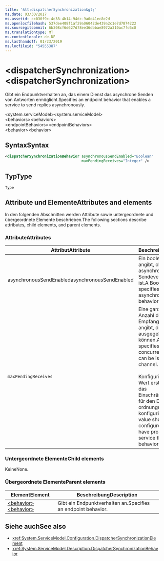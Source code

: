 ```yaml
---
title: '&lt;dispatcherSynchronization&gt;'
ms.date: 03/30/2017
ms.assetid: cc030f9c-4e38-4b14-94dc-9a0e41ec8e2d
ms.openlocfilehash: 537dee408f1af29a06042de439a2c1e7d7874222
ms.sourcegitcommit: 6b308cf6d627d78ee36dbbae8972a310ac7fd6c8
ms.translationtype: MT
ms.contentlocale: de-DE
ms.lasthandoff: 01/23/2019
ms.locfileid: "54555387"
---
```

# <a name="ltdispatchersynchronizationgt"></a><span data-ttu-id="418b7-102">&lt;dispatcherSynchronization&gt;</span><span class="sxs-lookup"><span data-stu-id="418b7-102">&lt;dispatcherSynchronization&gt;</span></span>
  
<span data-ttu-id="418b7-103">Gibt ein Endpunktverhalten an, das einem Dienst das asynchrone Senden von Antworten ermöglicht.</span><span class="sxs-lookup"><span data-stu-id="418b7-103">Specifies an endpoint behavior that enables a service to send replies asynchronously.</span></span>  
  
<span data-ttu-id="418b7-104">\<system.serviceModel></span><span class="sxs-lookup"><span data-stu-id="418b7-104">\<system.serviceModel></span></span>  
<span data-ttu-id="418b7-105">\<behaviors></span><span class="sxs-lookup"><span data-stu-id="418b7-105">\<behaviors></span></span>  
<span data-ttu-id="418b7-106">\<endpointBehaviors></span><span class="sxs-lookup"><span data-stu-id="418b7-106">\<endpointBehaviors></span></span>  
<span data-ttu-id="418b7-107">\<behavior></span><span class="sxs-lookup"><span data-stu-id="418b7-107">\<behavior></span></span>  
  
## <a name="syntax"></a><span data-ttu-id="418b7-108">Syntax</span><span class="sxs-lookup"><span data-stu-id="418b7-108">Syntax</span></span>  
  
```xml  
<dispatcherSynchronizationBehavior asynchronousSendEnabled="Boolean"
                                   maxPendingReceives="Integer" />
```  
  
## <a name="type"></a><span data-ttu-id="418b7-109">Typ</span><span class="sxs-lookup"><span data-stu-id="418b7-109">Type</span></span>  
  
`Type`  
  
## <a name="attributes-and-elements"></a><span data-ttu-id="418b7-110">Attribute und Elemente</span><span class="sxs-lookup"><span data-stu-id="418b7-110">Attributes and elements</span></span>  
  
<span data-ttu-id="418b7-111">In den folgenden Abschnitten werden Attribute sowie untergeordnete und übergeordnete Elemente beschrieben.</span><span class="sxs-lookup"><span data-stu-id="418b7-111">The following sections describe attributes, child elements, and parent elements.</span></span>  
  
### <a name="attributes"></a><span data-ttu-id="418b7-112">Attribute</span><span class="sxs-lookup"><span data-stu-id="418b7-112">Attributes</span></span>

| <span data-ttu-id="418b7-113">Attribut</span><span class="sxs-lookup"><span data-stu-id="418b7-113">Attribute</span></span>               | <span data-ttu-id="418b7-114">Beschreibung</span><span class="sxs-lookup"><span data-stu-id="418b7-114">Description</span></span>       |
| ----------------------- | ----------------- |
| <span data-ttu-id="418b7-115">asynchronousSendEnabled</span><span class="sxs-lookup"><span data-stu-id="418b7-115">asynchronousSendEnabled</span></span> | <span data-ttu-id="418b7-116">Ein boolescher Wert, der angibt, ob das asynchrone Sendeverhalten aktiviert ist.</span><span class="sxs-lookup"><span data-stu-id="418b7-116">A Boolean that specifies whether asynchronous send behavior is enabled.</span></span> |
| `maxPendingReceives`    | <span data-ttu-id="418b7-117">Eine ganze Zahl, die die Anzahl der gleichzeitigen Empfangsvorgänge angibt, die auf dem Kanal ausgegeben werden können.</span><span class="sxs-lookup"><span data-stu-id="418b7-117">An integer that specifies the number of concurrent receives that can be issued on the channel.</span></span><br /><br /> <span data-ttu-id="418b7-118">Konfigurieren Sie diesen Wert erst, nachdem Sie das Einschränkungsverhalten für den Dienst ordnungsgemäß konfiguriert haben.</span><span class="sxs-lookup"><span data-stu-id="418b7-118">This value should be configured only after you have properly configured service throttling behavior.</span></span> |

### <a name="child-elements"></a><span data-ttu-id="418b7-119">Untergeordnete Elemente</span><span class="sxs-lookup"><span data-stu-id="418b7-119">Child elements</span></span>

<span data-ttu-id="418b7-120">Keine</span><span class="sxs-lookup"><span data-stu-id="418b7-120">None.</span></span>

### <a name="parent-elements"></a><span data-ttu-id="418b7-121">Übergeordnete Elemente</span><span class="sxs-lookup"><span data-stu-id="418b7-121">Parent elements</span></span>

| <span data-ttu-id="418b7-122">Element</span><span class="sxs-lookup"><span data-stu-id="418b7-122">Element</span></span> | <span data-ttu-id="418b7-123">Beschreibung</span><span class="sxs-lookup"><span data-stu-id="418b7-123">Description</span></span> |  
| ------- | ----------- |  
| [<span data-ttu-id="418b7-124">\<behavior></span><span class="sxs-lookup"><span data-stu-id="418b7-124">\<behavior></span></span>](../../../../../docs/framework/configure-apps/file-schema/wcf/behavior-of-endpointbehaviors.md)|<span data-ttu-id="418b7-125">Gibt ein Endpunktverhalten an.</span><span class="sxs-lookup"><span data-stu-id="418b7-125">Specifies an endpoint behavior.</span></span> |

## <a name="see-also"></a><span data-ttu-id="418b7-126">Siehe auch</span><span class="sxs-lookup"><span data-stu-id="418b7-126">See also</span></span>

- <xref:System.ServiceModel.Configuration.DispatcherSynchronizationElement>
- <xref:System.ServiceModel.Description.DispatcherSynchronizationBehavior>
